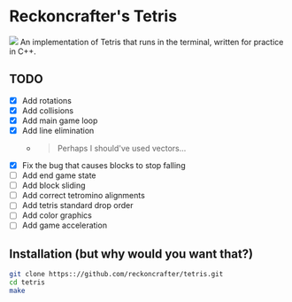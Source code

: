 # Reckoncrafter's Tetris
![](https://upload.wikimedia.org/wikipedia/commons/thumb/5/50/All_5_free_tetrominoes.svg/1200px-All_5_free_tetrominoes.svg.png)
An implementation of Tetris that runs in the terminal, written for practice in C++.

## TODO
- [x] Add rotations
- [x] Add collisions
- [x] Add main game loop
- [x] Add line elimination
  - > Perhaps I should've used vectors...
- [x] Fix the bug that causes blocks to stop falling
- [ ] Add end game state
- [ ] Add block sliding
- [ ] Add correct tetromino alignments
- [ ] Add tetris standard drop order
- [ ] Add color graphics
- [ ] Add game acceleration

## Installation (but why would you want that?)
```sh
git clone https:://github.com/reckoncrafter/tetris.git
cd tetris
make
```
